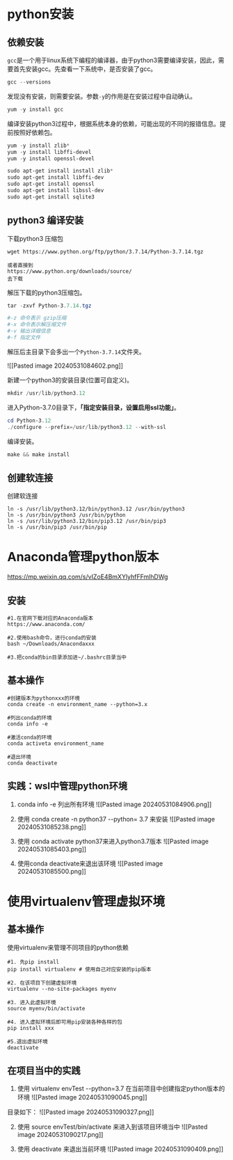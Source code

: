 

# python安装

## 依赖安装
`gcc`是一个用于linux系统下编程的编译器，由于python3需要编译安装，因此，需要首先安装gcc。先查看一下系统中，是否安装了gcc。

```powershell
gcc --versions
```

发现没有安装，则需要安装。参数`-y`的作用是在安装过程中自动确认。

```powershell
yum -y install gcc
```

编译安装python3过程中，根据系统本身的依赖，可能出现的不同的报错信息。提前按照好依赖包。

```powershell
yum -y install zlib*
yum -y install libffi-devel
yum -y install openssl-devel

sudo apt-get install install zlib*
sudo apt-get install libffi-dev
sudo apt-get install openssl  
sudo apt-get install libssl-dev
sudo apt-get install sqlite3
```

## python3 编译安装
下载python3 压缩包
```shell
wget https://www.python.org/ftp/python/3.7.14/Python-3.7.14.tgz

或者直接到
https://www.python.org/downloads/source/
去下载
```


解压下载的python3压缩包。

```powershell
tar -zxvf Python-3.7.14.tgz

#-z 命令表示 gzip压缩
#-x 命令表示解压缩文件
#-v 输出详细信息
#-f 指定文件
```

解压后主目录下会多出一个`Python-3.7.14`文件夹。

![[Pasted image 20240531084602.png]]

新建一个python3的安装目录(位置可自定义)。

```powershell
mkdir /usr/lib/python3.12
```

进入Python-3.7.0目录下，**「指定安装目录，设置启用ssl功能」**。

```powershell
cd Python-3.12
./configure --prefix=/usr/lib/python3.12 --with-ssl
```

编译安装。

```powershell
make && make install
```


## 创建软连接

创建软连接
```shell
ln -s /usr/lib/python3.12/bin/python3.12 /usr/bin/python3
ln -s /usr/bin/python3 /usr/bin/python
ln -s /usr/lib/python3.12/bin/pip3.12 /usr/bin/pip3
ln -s /usr/bin/pip3 /usr/bin/pip 
```


# Anaconda管理python版本

https://mp.weixin.qq.com/s/vIZoE4BmXYlyhfFFmlhDWg

## 安装
```shell
#1.在官网下载对应的Anaconda版本
https://www.anaconda.com/

#2.使用bash命令，进行conda的安装
bash ~/Downloads/Anacondaxxx

#3.把conda的bin目录添加进~/.bashrc目录当中
```


## 基本操作
```shell
#创建版本为pythonxxx的环境
conda create -n environment_name --python=3.x

#列出conda的环境
conda info -e 

#激活conda的环境
conda activeta environment_name

#退出环境
conda deactivate
```


## 实践：wsl中管理python环境

1. conda info -e 列出所有环境
![[Pasted image 20240531084906.png]]


2. 使用 conda create  -n python37 --python= 3.7 来安装
![[Pasted image 20240531085238.png]]


3. 使用 conda activate python37来进入python3.7版本
![[Pasted image 20240531085403.png]]


4. 使用conda deactivate来退出该环境 
![[Pasted image 20240531085500.png]]



# 使用virtualenv管理虚拟环境

## 基本操作
使用virtualenv来管理不同项目的python依赖

```shell
#1. 先pip install 
pip install virtualenv # 使用自己对应安装的pip版本

#2. 在该项目下创建虚拟环境
virtualenv --no-site-packages myenv

#3. 进入此虚拟环境
source myenv/bin/activate

#4. 进入虚拟环境后即可用pip安装各种各样的包
pip install xxx

#5.退出虚拟环境
deactivate
```

## 在项目当中的实践

1. 使用 virtualenv  envTest  --python=3.7 在当前项目中创建指定python版本的环境
![[Pasted image 20240531090045.png]]

目录如下：
![[Pasted image 20240531090327.png]]

2. 使用 source envTest/bin/activate 来进入到该项目环境当中
![[Pasted image 20240531090217.png]]


3. 使用 deactivate 来退出当前环境
![[Pasted image 20240531090409.png]]
